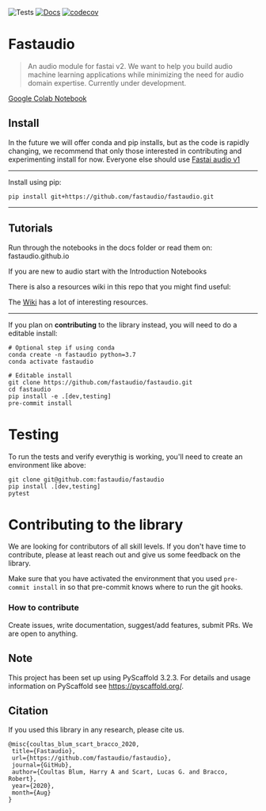 ![Tests](https://github.com/fastaudio/fastaudio/workflows/Python%20package/badge.svg)
[![Docs](https://img.shields.io/badge/docs-latest-green)](https://fastaudio.github.io/)
[![codecov](https://codecov.io/gh/fastaudio/fastaudio/branch/master/graph/badge.svg)](https://codecov.io/gh/fastaudio/fastaudio)


# Fastaudio
> An audio module for fastai v2. We want to help you build audio machine learning applications while minimizing the need for audio domain expertise. Currently under development.


[Google Colab Notebook](https://colab.research.google.com/github/fastaudio/fastaudio/blob/master/docs/Training_tutorial.ipynb)

## Install

In the future we will offer conda and pip installs, but as the code is rapidly changing, we recommend that only those interested in contributing and experimenting install for now. Everyone else should use [Fastai audio v1](https://github.com/mogwai/fastai_audio)

---

Install using pip:

```
pip install git+https://github.com/fastaudio/fastaudio.git
```

---

## Tutorials

Run through the notebooks in the docs folder or read them on: fastaudio.github.io

If you are new to audio start with the Introduction Notebooks

There is also a resources wiki in this repo that you might find useful:

The [Wiki](https://github.com/fastaudio/fastaudio/wiki/Learning-resources) has a lot of interesting resources.

---

If you plan on **contributing** to the library instead, you will need to do a editable install:

```
# Optional step if using conda
conda create -n fastaudio python=3.7
conda activate fastaudio
```

```
# Editable install
git clone https://github.com/fastaudio/fastaudio.git
cd fastaudio
pip install -e .[dev,testing]
pre-commit install
```

# Testing
To run the tests and verify everythig is working, you'll need to create an environment like above:

```
git clone git@github.com:fastaudio/fastaudio
pip install .[dev,testing]
pytest
```

# Contributing to the library

We are looking for contributors of all skill levels. If you don't have time to contribute, please at least reach out and give us some feedback on the library.

Make sure that you have activated the environment that you used `pre-commit install` in so that pre-commit knows where to run the git hooks.

### How to contribute
Create issues, write documentation, suggest/add features, submit PRs. We are open to anything.

## Note

This project has been set up using PyScaffold 3.2.3. For details and usage
information on PyScaffold see https://pyscaffold.org/.

## Citation

If you used this library in any research, please cite us.

```
@misc{coultas_blum_scart_bracco_2020,
 title={Fastaudio},
 url={https://github.com/fastaudio/fastaudio},
 journal={GitHub},
 author={Coultas Blum, Harry A and Scart, Lucas G. and Bracco, Robert},
 year={2020},
 month={Aug}
}
```
